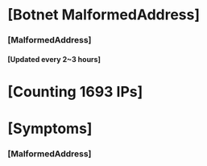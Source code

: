 # [Botnet MalformedAddress]
### [MalformedAddress]
#### [Updated every 2~3 hours]

# [Counting 1693 IPs]

# [Symptoms] 
###   [MalformedAddress]
